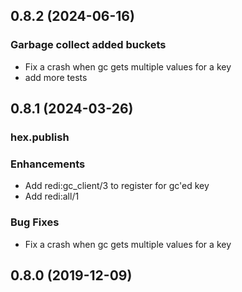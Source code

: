 ## 0.8.2 (2024-06-16)

### Garbage collect added buckets
  - Fix a crash when gc gets multiple values for a key
  - add more tests

## 0.8.1 (2024-03-26)
### hex.publish

### Enhancements
  - Add redi:gc_client/3 to register for gc'ed key
  - Add redi:all/1

### Bug Fixes
  - Fix a crash when gc gets multiple values for a key

## 0.8.0 (2019-12-09)
